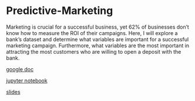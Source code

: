 # Predictive-Marketing

Marketing is crucial for a successful business, yet 62% of businesses don’t know how to measure the ROI of their campaigns.  Here, I will explore a bank’s dataset and determine what variables are important for a successful marketing campaign.  Furthermore, what variables are the most important in attracting the most customers who are willing to open a deposit with the bank.

[google doc](https://docs.google.com/document/d/1dLVBZXffiXhr0-wSr-w88DujwVaqNvHGKvEnN28ApoU/edit?usp=sharing)

[jupyter notebook](https://github.com/jasmineregner/predictive_marketing/blob/master/bank_marketing.ipynb)

[slides](https://docs.google.com/presentation/d/1AqHqMiFVLo4eXEqanaqAWpSq5lN0hQqTlYbkUfroV_4/edit?usp=sharing)
